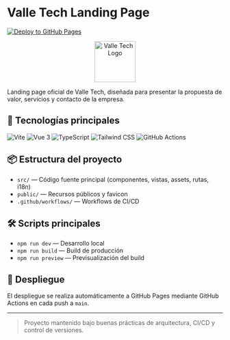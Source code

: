 # Valle Tech Landing Page

[![Deploy to GitHub Pages](https://github.com/valle-tech/landing-page/actions/workflows/deploy.yml/badge.svg)](https://github.com/valle-tech/landing-page/actions/workflows/deploy.yml)

<p align="center">
  <img src="public/favicon/favicon-96x96.png" alt="Valle Tech Logo" width="96"/>
</p>

Landing page oficial de Valle Tech, diseñada para presentar la propuesta de valor, servicios y contacto de la empresa.

## 🚀 Tecnologías principales

![Vite](https://img.shields.io/badge/Vite-646CFF?logo=vite&logoColor=white)
![Vue 3](https://img.shields.io/badge/Vue.js-35495E?logo=vue.js&logoColor=4FC08D)
![TypeScript](https://img.shields.io/badge/TypeScript-3178C6?logo=typescript&logoColor=white)
![Tailwind CSS](https://img.shields.io/badge/Tailwind_CSS-38B2AC?logo=tailwind-css&logoColor=white)
![GitHub Actions](https://img.shields.io/badge/GitHub_Actions-2088FF?logo=github-actions&logoColor=white)

## 📦 Estructura del proyecto

- `src/` — Código fuente principal (componentes, vistas, assets, rutas, i18n)
- `public/` — Recursos públicos y favicon
- `.github/workflows/` — Workflows de CI/CD

## 🛠️ Scripts principales

- `npm run dev` — Desarrollo local
- `npm run build` — Build de producción
- `npm run preview` — Previsualización del build

## 🚢 Despliegue

El despliegue se realiza automáticamente a GitHub Pages mediante GitHub Actions en cada push a `main`.

---

> Proyecto mantenido bajo buenas prácticas de arquitectura, CI/CD y control de versiones.
